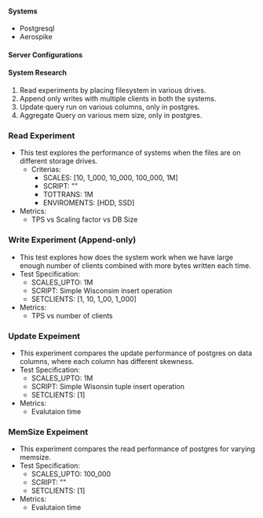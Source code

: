 #### Systems

* Postgresql
* Aerospike

#### Server Configurations

#### System Research

1. Read experiments by placing filesystem in various drives.
2. Append only writes with multiple clients in both the systems.
3. Update query run on various columns, only in postgres.
4. Aggregate Query on various mem size, only in postgres.

### Read Experiment
* This test explores the performance of systems when the files are on different storage drives.
    * Criterias:
        * SCALES: [10, 1_000, 10_000, 100_000,  1M] 
        * SCRIPT: ""
        * TOTTRANS: 1M
        * ENVIROMENTS: [HDD, SSD]
* Metrics: 
    * TPS vs Scaling factor vs DB Size

### Write Experiment (Append-only)
* This test explores how does the system work when we have large enough number of clients combined with more bytes written each time.
* Test Specification:
    * SCALES_UPTO: 1M 
    * SCRIPT: Simple Wisconsim insert operation
    * SETCLIENTS: [1, 10, 1_00, 1_000]
* Metrics:
    * TPS vs number of clients

### Update Expeiment
* This experiment compares the update performance of postgres on data columns, where each column has different skewness.
* Test Specification:
    * SCALES_UPTO: 1M 
    * SCRIPT: Simple Wisonsin tuple insert operation
    * SETCLIENTS: [1]
* Metrics:
    * Evalutaion time

### MemSize Expeiment
* This experiment compares the read performance of postgres for varying memsize.
* Test Specification:
    * SCALES_UPTO: 100_000 
    * SCRIPT: ""
    * SETCLIENTS: [1]
* Metrics:
    * Evalutaion time

